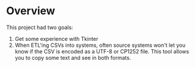 # Overview
This project had two goals: 

1. Get some experience with Tkinter
2. When ETL'ing CSVs into systems, often source systems won't let you know if the CSV is encoded as a UTF-8 or CP1252 file. This tool allows you to copy some text and see in both formats.